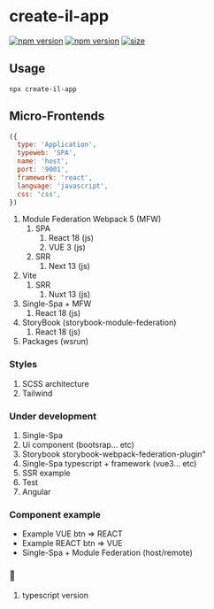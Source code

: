 # create-il-app

[![npm version](https://badge.fury.io/js/create-il-app.svg)](https://badge.fury.io/js/create-il-app) [![npm version](https://img.shields.io/npm/dm/create-il-app.svg)](https://badge.fury.io/js/create-il-app)
[![size][size]][size-url]

## Usage

```
npx create-il-app
```

## Micro-Frontends
```js
({
  type: 'Application',
  typeweb: 'SPA',
  name: 'host',
  port: '9001',
  framework: 'react',
  language: 'javascript',
  css: 'css',
})
```
1. Module Federation Webpack 5 (MFW)
    1. SPA
        1. React 18 (js)
        2. VUE 3 (js)
    2. SRR
        1. Next 13 (js)
2. Vite
    1. SRR
        1. Nuxt 13 (js)
3. Single-Spa + MFW
    1. React 18 (js)
4. StoryBook (storybook-module-federation)
    1. React 18 (js)
5. Packages (wsrun)

### Styles

1. SCSS architecture
2. Tailwind

### Under development

1. Single-Spa
2. Ui component (bootsrap... etc)
3. Storybook storybook-webpack-federation-plugin"
4. Single-Spa typescript + framework (vue3... etc)
5. SSR example
6. Test
7. Angular

### Сomponent example

- Example VUE btn => REACT
- Example REACT btn => VUE
- Single-Spa + Module Federation (host/remote)

### 🐛

1. typescript version


[size]: https://packagephobia.now.sh/badge?p=create-il-app
[size-url]: https://packagephobia.now.sh/result?p=create-il-app